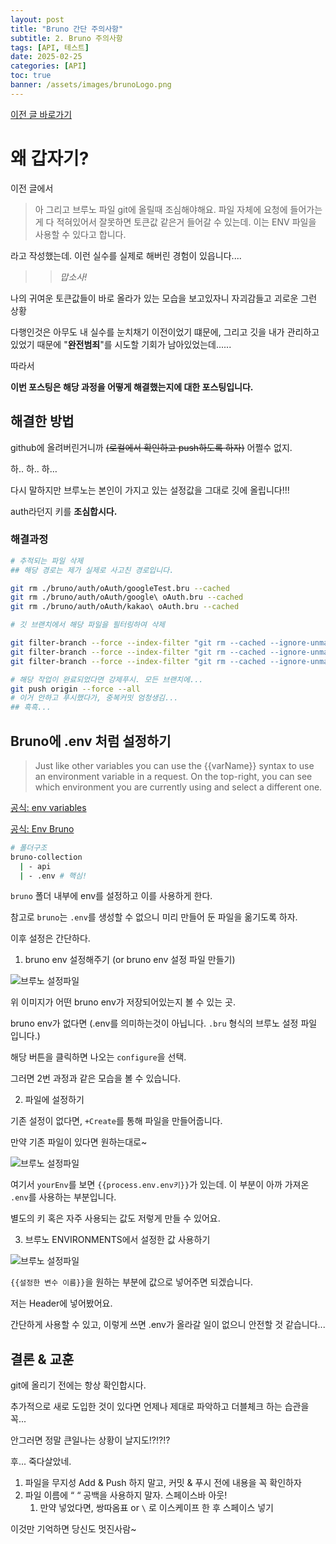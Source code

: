 ```yaml
---
layout: post
title: "Bruno 간단 주의사항"
subtitle: 2. Bruno 주의사항
tags: [API, 테스트]
date: 2025-02-25
categories: [API]
toc: true
banner: /assets/images/brunoLogo.png
---
```


[이전 글 바로가기](https://yoobywk.github.io/api/%ED%98%91%EC%97%85/2025/01/01/bruno.html)

# 왜 갑자기?

이전 글에서

> 아 그리고 브루노 파일 git에 올릴때 조심해야해요. 파일 자체에 요청에 들어가는게 다 적혀있어서 잘못하면 토큰값 같은거 들어갈 수 있는데. 이는 ENV 파일을 사용할 수 있다고 합니다.

라고 작성했는데. 이런 실수를 실제로 해버린 경험이 있읍니다....

> > _맙소사!_

나의 귀여운 토큰값들이 바로 올라가 있는 모습을 보고있자니 자괴감들고 괴로운 그런 상황

다행인것은 아무도 내 실수를 눈치채기 이전이었기 떄문에, 그리고 깃을 내가 관리하고 있었기 때문에 "**완전범죄**"를 시도할 기회가 남아있었는데......

따라서

**이번 포스팅은 해당 과정을 어떻게 해결했는지에 대한 포스팅입니다.**

## 해결한 방법

github에 올려버린거니까 ~~(로컬에서 확인하고 push하도록 하자)~~ 어쩔수 없지.

하.. 하.. 하…

다시 말하지만 브루노는 본인이 가지고 있는 설정값을 그대로 깃에 올립니다!!!

auth라던지 키를 **조심합시다.**

### 해결과정

```bash
# 추적되는 파일 삭제
## 해당 경로는 제가 실제로 사고친 경로입니다.

git rm ./bruno/auth/oAuth/googleTest.bru --cached
git rm ./bruno/auth/oAuth/google\ oAuth.bru --cached
git rm ./bruno/auth/oAuth/kakao\ oAuth.bru --cached

# 깃 브랜치에서 해당 파일을 필터링하여 삭제

git filter-branch --force --index-filter "git rm --cached --ignore-unmatch ./bruno/auth/oAuth/googleTest.bru" --prune-empty --tag-name-filter cat -- --all
git filter-branch --force --index-filter "git rm --cached --ignore-unmatch ./bruno/auth/oAuth/kakao\ oAuth.bru" --prune-empty --tag-name-filter cat -- --all
git filter-branch --force --index-filter "git rm --cached --ignore-unmatch ./bruno/auth/oAuth/google\ oAuth.bru" --prune-empty --tag-name-filter cat -- --all

# 해당 작업이 완료되었다면 강제푸시. 모든 브랜치에...
git push origin --force --all
# 이거 안하고 푸시했다가, 중복커밋 엄청생김...
## 흑흑...
```

## Bruno에 .env 처럼 설정하기

> Just like other variables you can use the {{varName}} syntax to use an environment variable in a request. On the top-right, you can see which environment you are currently using and select a different one.

[공식: env variables](https://docs.usebruno.com/get-started/variables/environment-variables)

[공식: Env Bruno](https://docs.usebruno.com/get-started/variables/process-env)

```bash
# 폴더구조
bruno-collection
  | - api
  | - .env # 핵심!
```

`bruno` 폴더 내부에 env를 설정하고 이를 사용하게 한다.

참고로 `bruno`는 `.env`를 생성할 수 없으니 미리 만들어 둔 파일을 옮기도록 하자.

이후 설정은 간단하다.

1. bruno env 설정해주기 (or bruno env 설정 파일 만들기)

<img
  src="https://github.com/user-attachments/assets/3911598d-b660-4de7-856a-b7b7504eca03"
  alt="브루노 설정파일"
  widht="1024px"
/>

위 이미지가 어떤 bruno env가 저장되어있는지 볼 수 있는 곳.

bruno env가 없다면 (.env를 의미하는것이 아닙니다. `.bru` 형식의 브루노 설정 파일 입니다.)

해당 버튼을 클릭하면 나오는 `configure`을 선택.

그러면 2번 과정과 같은 모습을 볼 수 있습니다.

2. 파일에 설정하기

기존 설정이 없다면, `+Create`를 통해 파일을 만들어줍니다.

만약 기존 파일이 있다면 원하는대로~

<img
  src="https://github.com/user-attachments/assets/4b86fa8c-36d1-4cd8-87a2-b1d3b6f79abf"
  alt="브루노 설정파일"
  widht="1024px"
/>

여기서 `yourEnv`를 보면 `{{process.env.env키}}`가 있는데. 이 부분이 아까 가져온 `.env`를 사용하는 부분입니다.

별도의 키 혹은 자주 사용되는 값도 저렇게 만들 수 있어요.

3. 브루노 ENVIRONMENTS에서 설정한 값 사용하기

<img
  src="https://github.com/user-attachments/assets/a04da8ee-dc43-4b50-b0eb-80331881580a"
  alt="브루노 설정파일"
  widht="1024px"
/>

`{{설정한 변수 이름}}`을 원하는 부분에 값으로 넣어주면 되겠습니다.

저는 Header에 넣어봤어요.

간단하게 사용할 수 있고, 이렇게 쓰면 .env가 올라갈 일이 없으니 안전할 것 같습니다...

## 결론 & 교훈

git에 올리기 전에는 항상 확인합시다.

추가적으로 새로 도입한 것이 있다면 언제나 제대로 파악하고 더블체크 하는 습관을 꼭...

안그러면 정말 큰일나는 상황이 날지도!?!?!?

후... 죽다살았네.

1. 파일을 무지성 Add & Push 하지 말고, 커밋 & 푸시 전에 내용을 꼭 확인하자
2. 파일 이름에 “ “ 공백을 사용하지 말자. 스페이스바 아웃!
   1. 만약 넣었다면, 쌍따옴표 or `\` 로 이스케이프 한 후 스페이스 넣기

이것만 기억하면 당신도 멋진사람~
